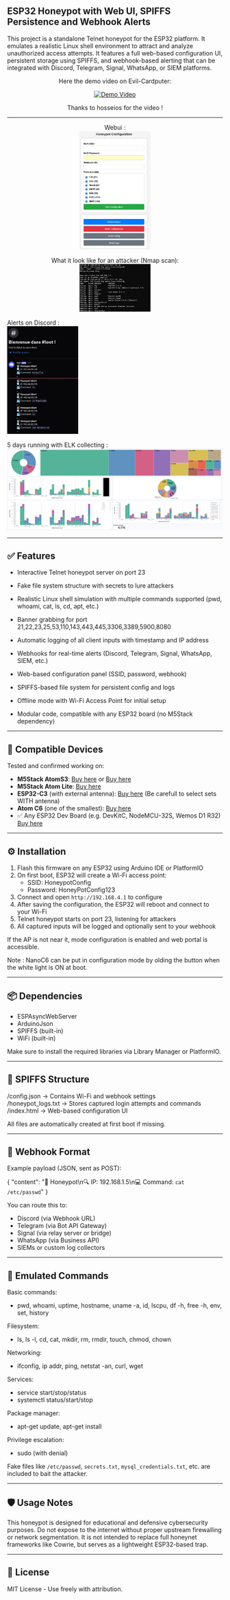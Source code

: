 ## ESP32 Honeypot with Web UI, SPIFFS Persistence and Webhook Alerts

This project is a standalone Telnet honeypot for the ESP32 platform. It emulates a realistic Linux shell environment to attract and analyze unauthorized access attempts. It features a full web-based configuration UI, persistent storage using SPIFFS, and webhook-based alerting that can be integrated with Discord, Telegram, Signal, WhatsApp, or SIEM platforms.
<div align="center">
  
  Here the demo video on Evil-Cardputer:
  
  <a href="https://youtube.com/shorts/P73wcEghjso" >
      <img alt="Demo Video" src="https://img.youtube.com/vi/P73wcEghjso/0.jpg" width="33%" height="33%"/>
  </a>

Thanks to hosseios for the video ! 

---

Webui :  
<img alt="WebUi" src="./WebUi-1.png" width="33%" height="33%"/>

What it look like for an attacker (Nmap scan):   
<img alt="Nmap scan" src="./nmap.png" width="33%" height="33%"/>
</div>

Alerts on Discord :   
<img alt="WebUi" src="./WebHookDiscord.jpg" width="33%" height="33%"/>


5 days running with ELK collecting :   
<img alt="ELK" src="./honeypot.png" width="100%" height="100%"/>
</div>

---

## ✅ Features

- Interactive Telnet honeypot server on port 23
- Fake file system structure with secrets to lure attackers
- Realistic Linux shell simulation with multiple commands supported (pwd, whoami, cat, ls, cd, apt, etc.)
 
- Banner grabbing for port 21,22,23,25,53,110,143,443,445,3306,3389,5900,8080

- Automatic logging of all client inputs with timestamp and IP address
- Webhooks for real-time alerts (Discord, Telegram, Signal, WhatsApp, SIEM, etc.)
- Web-based configuration panel (SSID, password, webhook)
- SPIFFS-based file system for persistent config and logs
- Offline mode with Wi-Fi Access Point for initial setup
- Modular code, compatible with any ESP32 board (no M5Stack dependency)

---
## 🧩 Compatible Devices

Tested and confirmed working on:

- **M5Stack AtomS3**: [Buy here](https://s.click.aliexpress.com/e/_DnDXSKJ) or [Buy here](https://shop.m5stack.com/products/atoms3-dev-kit-w-0-85-inch-screen?ref=7h30th3r0n3)
- **M5Stack Atom Lite**: [Buy here](https://s.click.aliexpress.com/e/_Dm0e95D)
- **ESP32-C3** (with external antenna): [Buy here](https://s.click.aliexpress.com/e/_DD1yibp) (Be carefull to select sets WITH antenna)
- **Atom C6** (one of the smallest): [Buy here](https://shop.m5stack.com/products/m5stack-nanoc6-dev-kit?ref=7h30th3r0n3) 
- ✅ Any ESP32 Dev Board (e.g. DevKitC, NodeMCU-32S, Wemos D1 R32) [Buy here](https://s.click.aliexpress.com/e/_DEWPrnz)

---
## ⚙️ Installation

1. Flash this firmware on any ESP32 using Arduino IDE or PlatformIO
2. On first boot, ESP32 will create a Wi-Fi access point:
   - SSID: HoneypotConfig
   - Password: HoneyPotConfig123
3. Connect and open `http://192.168.4.1` to configure
4. After saving the configuration, the ESP32 will reboot and connect to your Wi-Fi
5. Telnet honeypot starts on port 23, listening for attackers
6. All captured inputs will be logged and optionally sent to your webhook

If the AP is not near it, mode configuration is enabled and web portal is accessible.

Note : NanoC6 can be put in configuration mode by olding the button when the white light is ON at boot.

---

## 📦 Dependencies

- ESPAsyncWebServer
- ArduinoJson
- SPIFFS (built-in)
- WiFi (built-in)

Make sure to install the required libraries via Library Manager or PlatformIO.

---

## 📁 SPIFFS Structure

/config.json       → Contains Wi-Fi and webhook settings  
/honeypot_logs.txt → Stores captured login attempts and commands  
/index.html        → Web-based configuration UI  

All files are automatically created at first boot if missing.

---

## 📡 Webhook Format

Example payload (JSON, sent as POST):

{
  "content": "📡 Honeypot\n🔍 IP: 192.168.1.5\n💻 Command: `cat /etc/passwd`"
}

You can route this to:

- Discord (via Webhook URL)
- Telegram (via Bot API Gateway)
- Signal (via relay server or bridge)
- WhatsApp (via Business API)
- SIEMs or custom log collectors

---

## 🧠 Emulated Commands

Basic commands:
- pwd, whoami, uptime, hostname, uname -a, id, lscpu, df -h, free -h, env, set, history

Filesystem:
- ls, ls -l, cd, cat, mkdir, rm, rmdir, touch, chmod, chown

Networking:
- ifconfig, ip addr, ping, netstat -an, curl, wget

Services:
- service <name> start/stop/status
- systemctl status/start/stop

Package manager:
- apt-get update, apt-get install

Privilege escalation:
- sudo (with denial)

Fake files like `/etc/passwd`, `secrets.txt`, `mysql_credentials.txt`, etc. are included to bait the attacker.

---

## 🛡️ Usage Notes

This honeypot is designed for educational and defensive cybersecurity purposes. Do not expose to the internet without proper upstream firewalling or network segmentation. It is not intended to replace full honeynet frameworks like Cowrie, but serves as a lightweight ESP32-based trap.

---

## 📄 License

MIT License - Use freely with attribution.
